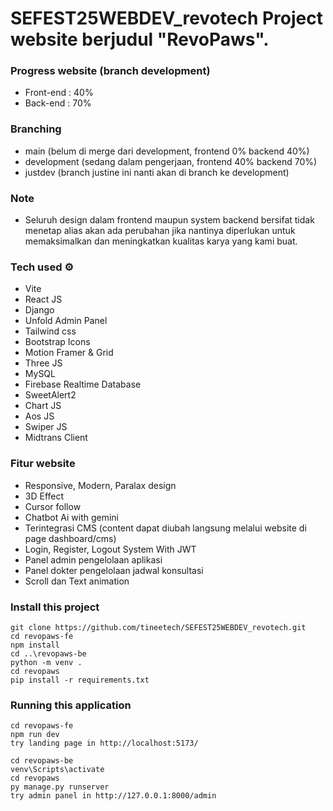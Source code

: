 # SEFEST25WEBDEV_revotech Project website berjudul "RevoPaws".

### Progress website (branch development)
- Front-end : 40%
- Back-end : 70%

### Branching
- main (belum di merge dari development, frontend 0% backend 40%)
- development (sedang dalam pengerjaan, frontend 40% backend 70%)
- justdev (branch justine ini nanti akan di branch ke development)

### Note
- Seluruh design dalam frontend maupun system backend bersifat tidak menetap alias akan ada perubahan jika nantinya diperlukan untuk memaksimalkan dan meningkatkan kualitas karya yang kami buat.

### Tech used ⚙
- Vite
- React JS
- Django
- Unfold Admin Panel
- Tailwind css
- Bootstrap Icons
- Motion Framer & Grid
- Three JS
- MySQL
- Firebase Realtime Database
- SweetAlert2
- Chart JS
- Aos JS
- Swiper JS
- Midtrans Client

### Fitur website
- Responsive, Modern, Paralax design
- 3D Effect
- Cursor follow
- Chatbot Ai with gemini
- Terintegrasi CMS (content dapat diubah langsung melalui website di page dashboard/cms)
- Login, Register, Logout System With JWT
- Panel admin pengelolaan aplikasi
- Panel dokter pengelolaan jadwal konsultasi
- Scroll dan Text animation

###  Install this project
 ```
git clone https://github.com/tineetech/SEFEST25WEBDEV_revotech.git
cd revopaws-fe
npm install
cd ..\revopaws-be
python -m venv .
cd revopaws
pip install -r requirements.txt
```

### Running this application
```
cd revopaws-fe 
npm run dev
try landing page in http://localhost:5173/
```
```
cd revopaws-be 
venv\Scripts\activate
cd revopaws
py manage.py runserver
try admin panel in http://127.0.0.1:8000/admin
```
